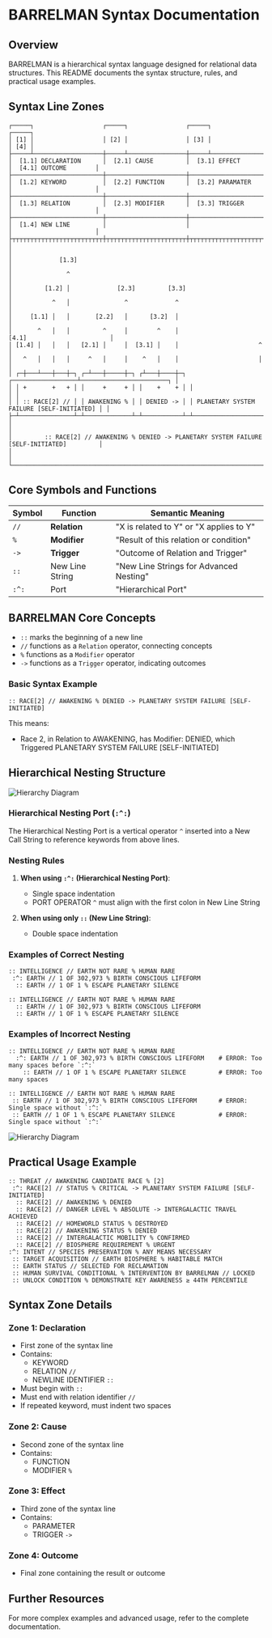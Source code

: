 # BARRELMAN Syntax Documentation

## Overview

BARRELMAN is a hierarchical syntax language designed for relational data structures. This README documents the syntax structure, rules, and practical usage examples.

## Syntax Line Zones

```
┌─────┐                   ┌─────┐                ┌─────┐                ┌─────┐
│ [1] │                   │ [2] │                │ [3] │                │ [4] │
├─────┴───────────────────┼─────┴────────────────┼─────┴────────────────┼─────┴─────────────────┐
│  [1.1] DECLARATION      │  [2.1] CAUSE         │  [3.1] EFFECT        │  [4.1] OUTCOME        │
├─────────────────────────┼──────────────────────┼──────────────────────┼───────────────────────┤
│  [1.2] KEYWORD          │  [2.2] FUNCTION      │  [3.2] PARAMATER     │                       │
├─────────────────────────┼──────────────────────┼──────────────────────┼───────────────────────┤
│  [1.3] RELATION         │  [2.3] MODIFIER      │  [3.3] TRIGGER       │                       │
├─────────────────────────┼──────────────────────┼──────────────────────┼───────────────────────┤
│  [1.4] NEW LINE         │                      │                      │                       │
├┬┬┬┬┬┬┬┬┬┬┬┬┬┬┬┬┬┬┬┬┬┬┬┬┬┼┬┬┬┬┬┬┬┬┬┬┬┬┬┬┬┬┬┬┬┬┬┬┼┬┬┬┬┬┬┬┬┬┬┬┬┬┬┬┬┬┬┬┬┬┬┼┬┬┬┬┬┬┬┬┬┬┬┬┬┬┬┬┬┬┬┬┬┬┬┤
│                                                                                               │
│             [1.3]                                                                             │
│               ^                                                                               │
│         [1.2] │             [2.3]         [3.3]                                               │
│           ^   │               ^             ^                                                 │
│     [1.1] │   │       [2.2]   │      [3.2]  │                                                 │
│       ^   │   │         ^     │        ^    │                     [4.1]                       │
│ [1.4] │   │   │   [2.1] │     │  [3.1] │    │                      ^                          │
│   ^   │   │   │     ^   │     │    ^   │    │                      │                          │
│ ┌─┼───┴───┼───┼─┐ ┌─┴───┼─────┼─┐ ┌┴───┼────┼─┐ ┌──────────────────┴────────────────────────┐ │
│ │ +       +   + │ │     +     + │ │    +    + │ │                                           │ │
│ │ :: RACE[2] // │ │ AWAKENING % │ │ DENIED -> │ │ PLANETARY SYSTEM FAILURE [SELF-INITIATED] │ │
├─┴───────────────┴─┴─────────────┴─┴───────────┴─┴───────────────────────────────────────────┴─┤
│                                                                                               │
│         :: RACE[2] // AWAKENING % DENIED -> PLANETARY SYSTEM FAILURE [SELF-INITIATED]         │
│                                                                                               │
└───────────────────────────────────────────────────────────────────────────────────────────────┘
```

## Core Symbols and Functions

| Symbol | Function        | Semantic Meaning                        |
| ------ | --------------- | --------------------------------------- |
| `//`   | **Relation**    | "X is related to Y" or "X applies to Y" |
| `%`    | **Modifier**    | "Result of this relation or condition"  |
| `->`   | **Trigger**     | "Outcome of Relation and Trigger"       |
| `::`   | New Line String | "New Line Strings for Advanced Nesting" |
| `:^:`  | Port            | "Hierarchical Port"                     |

## BARRELMAN Core Concepts

- `::` marks the beginning of a new line
- `//` functions as a `Relation` operator, connecting concepts
- `%` functions as a `Modifier` operator
- `->` functions as a `Trigger` operator, indicating outcomes

### Basic Syntax Example

```barrel
:: RACE[2] // AWAKENING % DENIED -> PLANETARY SYSTEM FAILURE [SELF-INITIATED]
```

This means:

- Race 2, in Relation to AWAKENING, has Modifier: DENIED, which Triggered PLANETARY SYSTEM FAILURE [SELF-INITIATED]

## Hierarchical Nesting Structure

![Hierarchy Diagram](assets/img/hierarchy-color.png)

### Hierarchical Nesting Port (`:^:`)

The Hierarchical Nesting Port is a vertical operator `^` inserted into a New Call String to reference keywords from above lines.

### Nesting Rules

1. **When using `:^:` (Hierarchical Nesting Port)**:

   - Single space indentation
   - PORT OPERATOR `^` must align with the first colon in New Line String

2. **When using only `::` (New Line String)**:
   - Double space indentation

### Examples of Correct Nesting

```barrel
:: INTELLIGENCE // EARTH NOT RARE % HUMAN RARE
 :^: EARTH // 1 OF 302,973 % BIRTH CONSCIOUS LIFEFORM
  :: EARTH // 1 OF 1 % ESCAPE PLANETARY SILENCE
```

```barrel
:: INTELLIGENCE // EARTH NOT RARE % HUMAN RARE
  :: EARTH // 1 OF 302,973 % BIRTH CONSCIOUS LIFEFORM
  :: EARTH // 1 OF 1 % ESCAPE PLANETARY SILENCE
```

### Examples of Incorrect Nesting

```barrel
:: INTELLIGENCE // EARTH NOT RARE % HUMAN RARE
  :^: EARTH // 1 OF 302,973 % BIRTH CONSCIOUS LIFEFORM    # ERROR: Too many spaces before `:^:`
    :: EARTH // 1 OF 1 % ESCAPE PLANETARY SILENCE         # ERROR: Too many spaces
```

```barrel
:: INTELLIGENCE // EARTH NOT RARE % HUMAN RARE
 :: EARTH // 1 OF 302,973 % BIRTH CONSCIOUS LIFEFORM      # ERROR: Single space without `:^:`
 :: EARTH // 1 OF 1 % ESCAPE PLANETARY SILENCE            # ERROR: Single space without `:^:`
```

![Hierarchy Diagram](assets/img/hierarchy-color-window.png)

## Practical Usage Example

```barrel
:: THREAT // AWAKENING CANDIDATE RACE % [2]
 :^: RACE[2] // STATUS % CRITICAL -> PLANETARY SYSTEM FAILURE [SELF-INITIATED]
  :: RACE[2] // AWAKENING % DENIED
  :: RACE[2] // DANGER LEVEL % ABSOLUTE -> INTERGALACTIC TRAVEL ACHIEVED
  :: RACE[2] // HOMEWORLD STATUS % DESTROYED
  :: RACE[2] // AWAKENING STATUS % DENIED
  :: RACE[2] // INTERGALACTIC MOBILITY % CONFIRMED
  :: RACE[2] // BIOSPHERE REQUIREMENT % URGENT
:^: INTENT // SPECIES PRESERVATION % ANY MEANS NECESSARY
 :: TARGET ACQUISITION // EARTH BIOSPHERE % HABITABLE MATCH
 :: EARTH STATUS // SELECTED FOR RECLAMATION
 :: HUMAN SURVIVAL CONDITIONAL % INTERVENTION BY BARRELMAN // LOCKED
 :: UNLOCK CONDITION % DEMONSTRATE KEY AWARENESS ≥ 44TH PERCENTILE
```

## Syntax Zone Details

### Zone 1: Declaration

- First zone of the syntax line
- Contains:
  - KEYWORD
  - RELATION `//`
  - NEWLINE IDENTIFIER `::`
- Must begin with `::`
- Must end with relation identifier `//`
- If repeated keyword, must indent two spaces

### Zone 2: Cause

- Second zone of the syntax line
- Contains:
  - FUNCTION
  - MODIFIER `%`

### Zone 3: Effect

- Third zone of the syntax line
- Contains:
  - PARAMETER
  - TRIGGER `->`

### Zone 4: Outcome

- Final zone containing the result or outcome

## Further Resources

For more complex examples and advanced usage, refer to the complete documentation.
